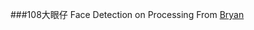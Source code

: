 ###108大眼仔
Face Detection on Processing
From [Bryan](http://www.magicandlove.com/blog/2013/04/05/the-new-face-detection-and-proceesing/)
